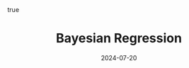 ---
order: 6
title: Bayesian Regression
date: 2024-07-20
categories: [Statistical Techs, Bayesian Modeling]
tags: [Statistics, Bayesian, Regression]
math: true
description: >-
  Based on the lecture “Bayesian Modeling (2024-1)” by Prof. Yeo Jin Chung, Dept. of AI, Big Data & Management, College of Business Administration, Kookmin Univ.
image:
  path: /_post_refer_img/BayesianModeling/Thumbnail.jpeg
---